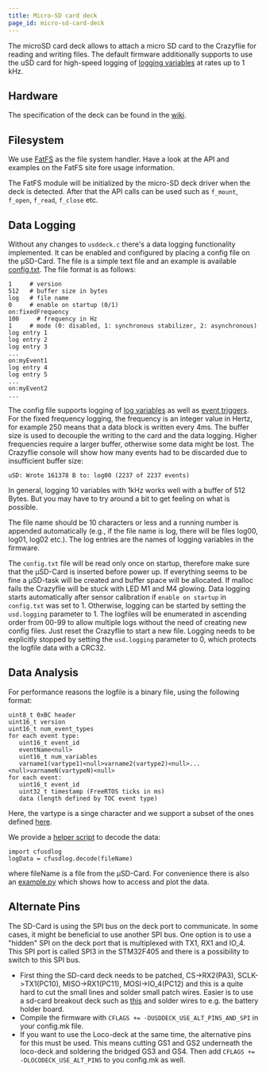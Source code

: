 ```yaml
---
title: Micro-SD card deck
page_id: micro-sd-card-deck
---
```


The microSD card deck allows to attach a micro SD card to the Crazyflie for reading and writing files. The default firmware additionally supports to use the uSD card for high-speed logging of [logging variables](/docs/userguides/logparam.md) at rates up to 1 kHz.

## Hardware

The specification of the deck can be found in the [wiki](https://wiki.bitcraze.io/projects:crazyflie2:expansionboards:microsd).

## Filesystem

We use [FatFS](http://elm-chan.org/fsw/ff/00index_e.html) as the file system handler. Have a look at the API and examples on the FatFS site fore usage information.

The FatFS module will be initialized by the micro-SD deck driver when the deck is detected. After that the API calls can be used such as `f_mount`, `f_open`, `f_read`, `f_close` etc.

## Data Logging

Without any changes to `usddeck.c` there's a data logging functionality implemented. It can be enabled and configured by placing a config file on the µSD-Card. The file is a simple text file and an example is available [config.txt](https://github.com/bitcraze/crazyflie-firmware/blob/master/tools/usdlog/config.txt). The file format is as follows:

```
1     # version
512   # buffer size in bytes
log   # file name
0     # enable on startup (0/1)
on:fixedFrequency
100     # frequency in Hz
1     # mode (0: disabled, 1: synchronous stabilizer, 2: asynchronous)
log entry 1
log entry 2
log entry 3
...
on:myEvent1
log entry 4
log entry 5
...
on:myEvent2
...
```

The config file supports logging of [log variables](/docs/userguides/logparam.md) as well as [event triggers](/docs/userguides/eventtrigger.md).
For the fixed frequency logging, the frequency is an integer value in Hertz, for example 250 means that a data block is written every 4ms. The buffer size is used to decouple the writing to the card and the data logging. Higher frequencies require a larger buffer, otherwise some data might be lost. The Crazyflie console will show how many events had to be discarded due to insufficient buffer size:
```
uSD: Wrote 161378 B to: log00 (2237 of 2237 events)
``` 
In general, logging 10 variables with 1kHz works well with a buffer of 512 Bytes. But you may have to try around a bit to get feeling on what is possible.

The file name should be 10 characters or less and a running number is appended automatically (e.g., if the file name is log, there will be files log00, log01, log02 etc.). The log entries are the names of logging variables in the firmware.

The `config.txt` file will be read only once on startup, therefore make sure that the µSD-Card is inserted before power up. If everything seems to be fine a µSD-task will be created and buffer space will be allocated. If malloc fails the Crazyflie will be stuck with LED M1 and M4 glowing. Data logging starts automatically after sensor calibration if `enable on startup` in `config.txt` was set to 1. Otherwise, logging can be started by setting the `usd.logging` parameter to 1. The logfiles will be enumerated in ascending order from 00-99 to allow multiple logs without the need of creating new config files. Just reset the Crazyflie to start a new file. Logging needs to be explicitly stopped by setting the `usd.logging` parameter to 0, which protects the logfile data with a CRC32.

## Data Analysis

For performance reasons the logfile is a binary file, using the following format:

```
uint8_t 0xBC header
uint16_t version
uint16_t num_event_types
for each event type:
   uint16_t event_id
   eventName<null>
   uint16_t num_variables
   varname1(vartype1)<null>varname2(vartype2)<null>...<null>varnameN(vartypeN)<null>
for each event:
   uint16_t event_id
   uint32_t timestamp (FreeRTOS ticks in ms)
   data (length defined by TOC event type)
```

Here, the vartype is a singe character and we support a subset of the ones defined [here](https://docs.python.org/3/library/struct.html#format-characters).

We provide a [helper script](/tools/usdlog/cfusdlog.py) to decode the data:

```
import cfusdlog
logData = cfusdlog.decode(fileName)
```

where fileName is a file from the µSD-Card. For convenience there is also an [example.py](https://github.com/bitcraze/crazyflie-firmware/blob/master/tools/usdlog/example.py) which shows how to access and plot the data.

## Alternate Pins

The SD-Card is using the SPI bus on the deck port to communicate. In some cases, it might be beneficial to use another SPI bus. One option is to use a "hidden" SPI on the deck port that is multiplexed with TX1, RX1 and IO_4. This SPI port is called SPI3 in the STM32F405 and there is a possibility to switch to this SPI bus.

  - First thing the SD-card deck needs to be patched, CS->RX2(PA3), SCLK->TX1(PC10), MISO->RX1(PC11), MOSI->IO_4(PC12) and this is a quite hard to cut the small lines and solder small patch wires. Easier is to use a sd-card breakout deck such as [this](https://www.sparkfun.com/products/544) and solder wires to e.g. the battery holder board.
  - Compile the firmware with `CFLAGS += -DUSDDECK_USE_ALT_PINS_AND_SPI` in your config.mk file.
  - If you want to use the Loco-deck at the same time, the alternative pins for this must be used. This means cutting GS1 and GS2 underneath the loco-deck and soldering the bridged GS3 and GS4. Then add `CFLAGS += -DLOCODECK_USE_ALT_PINS` to you config.mk as well.
